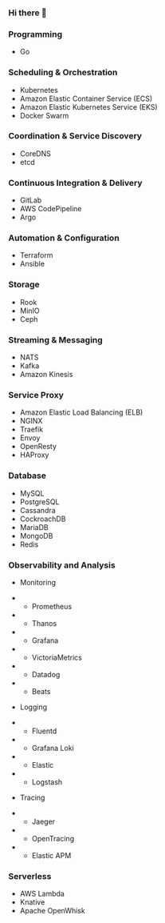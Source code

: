 ### Hi there 👋

### Programming
- Go

### Scheduling & Orchestration
- Kubernetes
- Amazon Elastic Container Service (ECS)
- Amazon Elastic Kubernetes Service (EKS)
- Docker Swarm

### Coordination & Service Discovery
- CoreDNS
- etcd

### Continuous Integration & Delivery 
- GitLab
- AWS CodePipeline
- Argo

### Automation & Configuration
- Terraform
- Ansible

### Storage
- Rook
- MinIO
- Ceph

### Streaming & Messaging
- NATS
- Kafka
- Amazon Kinesis

### Service Proxy
- Amazon Elastic Load Balancing (ELB)
- NGINX
- Traefik
- Envoy
- OpenResty
- HAProxy

### Database
- MySQL
- PostgreSQL
- Cassandra
- CockroachDB
- MariaDB
- MongoDB
- Redis


### Observability and Analysis

- Monitoring
- - Prometheus
- - Thanos
- - Grafana
- - VictoriaMetrics
- - Datadog
- - Beats

- Logging
- - Fluentd
- - Grafana Loki
- - Elastic
- - Logstash

- Tracing
- - Jaeger
- - OpenTracing
- - Elastic APM

### Serverless
- AWS Lambda
- Knative
- Apache OpenWhisk

<!--
**alexmayerlab/alexmayerlab** is a ✨ _special_ ✨ repository because its `README.md` (this file) appears on your GitHub profile.

Here are some ideas to get you started:

- 🔭 I’m currently working on ...
- 🌱 I’m currently learning ...
- 👯 I’m looking to collaborate on ...
- 🤔 I’m looking for help with ...
- 💬 Ask me about ...
- 📫 How to reach me: ...
- 😄 Pronouns: ...
- ⚡ Fun fact: ...
-->
